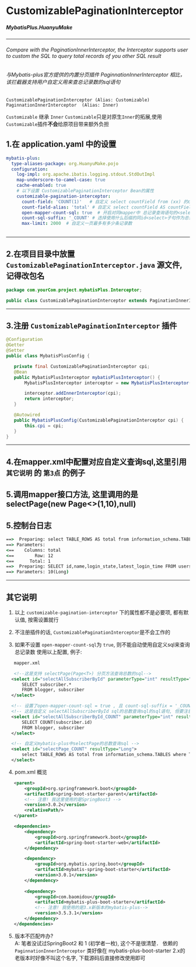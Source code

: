 # CustomizablePaginationInterceptor
  #####                                 MybatisPlus.HuanyuMake
---
###### Compare with the PaginationInnerInterceptor, the Interceptor supports user to custom the SQL to query total records of you other SQL result

###### 与Mybatis-plus官方提供的内置分页插件 PaginnationInnerInterceptor 相比，该拦截器支持用户自定义用来查总记录数的sql语句
`CustomizablePaginationInterceptor (Alias: Customizable)`
`PaginnationInnerInterceptor  (Alias: Inner)`    

`Customizable` 继承 `Inner`
`Customizable`只是对原生`Inner`的拓展,使用`Customizable`插件**不会**给原项目带来额外负担

## 1.在 application.yaml 中的设置
```yaml
mybatis-plus:
  type-aliases-package: org.HuanyuMake.pojo 
  configuration:
    log-impl: org.apache.ibatis.logging.stdout.StdOutImpl
    map-underscore-to-camel-case: true
    cache-enabled: true
    # 以下设置 CustomizablePaginationInterceptor Bean的属性
    customizable-pagination-interceptor:
      count-field: 'COUNT(1)'   # 自定义 select countField from (xx) 的countField默认内容, 默认为 'COUNT(1)'
      count-field-alias: 'total' # 自定义 select countField AS countFieldAlias from (xx) countFieldAlias 内容, 默认为 'total'
      open-mapper-count-sql: true  # 开启对同mapper中 总记录查询语句的<select>字句的使用, 默认为 false
      count-sql-suffix: '_COUNT' # 选择使用什么后缀的同id<select>子句作为总记录数查询sql, 默认为'_COUNT'
      max-limit: 2000  # 自定义一页最多有多少条记录数
      
 ```
 ---
 ## 2.在项目目录中放置 `CustomizablePaginationInterceptor.java` 源文件,记得改包名
 ```java
 package com.yourCom.project.mybatisPlus.Interceptor;

public class CustomizablePaginationInterceptor extends PaginationInnerInterceptor {...}
 ```
 ---
 ## 3.注册 `CustomizablePaginationInterceptor` 插件
 ```java
@Configuration
@Getter
@Setter
public class MybatisPlusConfig {

    private final CustomizablePaginationInterceptor cpi;
    @Bean
    public MybatisPlusInterceptor mybatisPlusInterceptor() {
        MybatisPlusInterceptor interceptor = new MybatisPlusInterceptor();

        interceptor.addInnerInterceptor(cpi);
        return interceptor;
    }

    @Autowired
    public MybatisPlusConfig(CustomizablePaginationInterceptor cpi) {
        this.cpi = cpi;
    }
}
 ```
 ---
 ## 4.在mapper.xml中配置对应自定义查询sql,这里引用 `其它说明` 的 `第3点` 的例子
 
 ## 5.调用mapper接口方法, 这里调用的是 selectPage(new Page<>(1,10),null)

 ## 5.控制台日志
 ```cmd
 ==>  Preparing: select TABLE_ROWS AS total from information_schema.TABLES where TABLE_SCHEMA = 'poetryplatform' AND TABLE_NAME = 'users'
==> Parameters: 
<==    Columns: total
<==        Row: 12
<==      Total: 1
==>  Preparing: SELECT id,name,login_state,latest_login_time FROM users LIMIT ?
==> Parameters: 10(Long)
 ```
 ---
 ## 其它说明
1. 以上 `customizable-pagination-interceptor` 下的属性都不是必要项, 都有默认值, 按需设置就行

2. 不注册插件的话, `CustomizablePaginationInterceptor`是不会工作的
  
3. 如果不设置 `open-mapper-count-sql`为 `true`, 则不能自动使用自定义sql来查询总记录数
 使用以上配置, 例子:
 ```xml
    mapper.xml

    <!--这是支持 selectPage(Page<T>) 分页方法查询总数的sql-->
   <select id="selectAllSubscriberById" parameterType="int" resultType="user">
       SELECT subscriber.*
       FROM blogger, subscriber
   </select>

   <!-- 设置了open-mapper-count-sql = true , 且 count-sql-suffix = '_COUNT' 则会使用该句查询总记录数 -->
   <!-- 这是自定义 selectAllSubscriberById sql的总数查询sql的sql语句, 但要注意这些语句的 resultType 必须为 java.lang.Long-->
   <select id="selectAllSubscriberById_COUNT" parameterType="int" resultType="Long">
       SELECT COUNT(subscriber.id)
       FROM blogger, subscriber
   </select>

   <!-- 自定义mybatis-plus中selectPage的总数查询sql -->
   <select id="selectPage_COUNT" resultType="Long">
       select TABLE_ROWS AS total from information_schema.TABLES where TABLE_SCHEMA = 'poetryplatform' AND TABLE_NAME = 'users'
   </select>
 ```
4. pom.xml 概览
 ```xml
    <parent>
        <groupId>org.springframework.boot</groupId>
        <artifactId>spring-boot-starter-parent</artifactId>
        <!-- 注意! 我这里使用的是SpringBoot3 -->
        <version>3.0.2</version>  
        <relativePath/>
    </parent>

    <dependencies>
        <dependency>
            <groupId>org.springframework.boot</groupId>
            <artifactId>spring-boot-starter-web</artifactId>
        </dependency>

        <dependency>
            <groupId>org.mybatis.spring.boot</groupId>
            <artifactId>mybatis-spring-boot-starter</artifactId>
            <version>3.0.1</version>
        </dependency>
      
        <dependency>
            <groupId>com.baomidou</groupId>
            <artifactId>mybatis-plus-boot-starter</artifactId>
            <!-- 注意! 我使用的是3.x新版本的mybatis-plus-->
            <version>3.5.3.1</version> 
        </dependency>
    </dependencies>
```
5. 版本不匹配咋办?    
  A: 笔者没试过SpringBoot2 和 1 (初学者一枚), 这个不是很清楚． 依赖的 `PaginnationInnerInterceptor` 类好像在  mybatis-plus-boot-starter 2.x的老版本时好像不叫这个名字, 下载源码后直接修改使用即可
